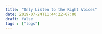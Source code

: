 ```yaml
---
title: "Only Listen to the Right Voices"
date: 2019-07-24T11:44:22-07:00
draft: false
tags : ["logs"]
---
```

